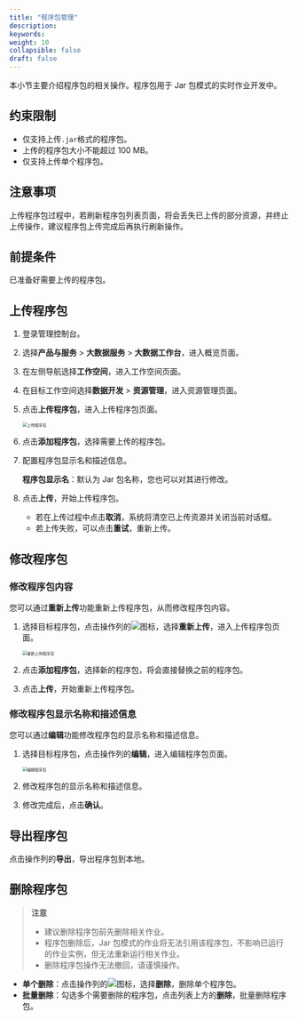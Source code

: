 ```yaml
---
title: "程序包管理"
description: 
keywords: 
weight: 10
collapsible: false
draft: false
---
```


本小节主要介绍程序包的相关操作。程序包用于 Jar 包模式的实时作业开发中。

## 约束限制

- 仅支持上传`.jar`格式的程序包。
- 上传的程序包大小不能超过 100 MB。
- 仅支持上传单个程序包。

## 注意事项

上传程序包过程中，若刷新程序包列表页面，将会丢失已上传的部分资源，并终止上传操作，建议程序包上传完成后再执行刷新操作。

## 前提条件

已准备好需要上传的程序包。

## 上传程序包

1. 登录管理控制台。
2. 选择**产品与服务** > **大数据服务** > **大数据工作台**，进入概览页面。
3. 在左侧导航选择**工作空间**，进入工作空间页面。
4. 在目标工作空间选择**数据开发** > **资源管理**，进入资源管理页面。
5. 点击**上传程序包**，进入上传程序包页面。
   
   <img src="/bigdata/dataomnis/_images/upload_procedure.png" alt="上传程序包" style="zoom:50%;" />

6. 点击**添加程序包**，选择需要上传的程序包。
7. 配置程序包显示名和描述信息。
   
   **程序包显示名**：默认为 Jar 包名称，您也可以对其进行修改。

8. 点击**上传**，开始上传程序包。
   
   - 若在上传过程中点击**取消**，系统将清空已上传资源并关闭当前对话框。
   - 若上传失败，可以点击**重试**，重新上传。

## 修改程序包

### 修改程序包内容

您可以通过**重新上传**功能重新上传程序包，从而修改程序包内容。

1. 选择目标程序包，点击操作列的![](../../../../_images/icon_more_cluster.png)图标，选择**重新上传**，进入上传程序包页面。

   <img src="/bigdata/dataomnis/_images/reload_procedure.png" alt="重新上传程序包" style="zoom:50%;" />

2. 点击**添加程序包**，选择新的程序包，将会直接替换之前的程序包。
3. 点击**上传**，开始重新上传程序包。

### 修改程序包显示名称和描述信息

您可以通过**编辑**功能修改程序包的显示名称和描述信息。

1. 选择目标程序包，点击操作列的**编辑**，进入编辑程序包页面。

   <img src="/bigdata/dataomnis/_images/edit_procedure.png" alt="编辑程序包" style="zoom:50%;" />

2. 修改程序包的显示名称和描述信息。
3. 修改完成后，点击**确认**。

## 导出程序包

点击操作列的**导出**，导出程序包到本地。

## 删除程序包

> **注意**
> 
> - 建议删除程序包前先删除相关作业。
> - 程序包删除后，Jar 包模式的作业将无法引用该程序包，不影响已运行的作业实例，但无法重新运行相关作业。
> - 删除程序包操作无法撤回，请谨慎操作。

- **单个删除**：点击操作列的![](../../../../_images/icon_more_cluster.png)图标，选择**删除**，删除单个程序包。
- **批量删除**：勾选多个需要删除的程序包，点击列表上方的**删除**，批量删除程序包。